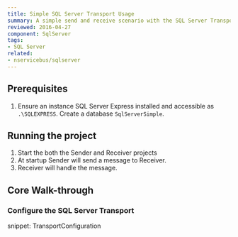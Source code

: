 ```yaml
---
title: Simple SQL Server Transport Usage
summary: A simple send and receive scenario with the SQL Server Transport.
reviewed: 2016-04-27
component: SqlServer
tags:
- SQL Server
related:
- nservicebus/sqlserver
---
```



## Prerequisites

 1. Ensure an instance SQL Server Express installed and accessible as `.\SQLEXPRESS`. Create a database `SqlServerSimple`.


## Running the project

 1. Start the both the Sender and Receiver projects
 1. At startup Sender will send a message to Receiver.
 1. Receiver will handle the message.


## Core Walk-through


### Configure the SQL Server Transport

snippet: TransportConfiguration
